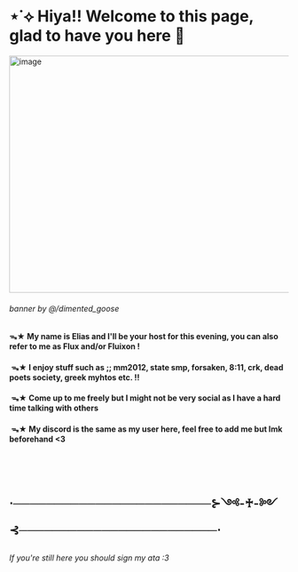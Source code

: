 # ⋆˙⟡ Hiya!! Welcome to this page, glad to have you here 🍃


<img width="1280" height="427" alt="image" src="https://github.com/user-attachments/assets/882cbaaa-5985-4dd5-bc84-a547de8fb6b3" />

###### banner by @/dimented_goose
#### ᯓ★ My name is Elias and I'll be your host for this evening, you can also refer to me as Flux and/or Fluixon !
#### ‎ ‎ ‎ ‎ ‎   ᯓ★  I enjoy stuff such as ;; mm2012, state smp, forsaken, 8:11, crk, dead poets society, greek myhtos etc. !!
#### ‎ ‎ᯓ★ Come up to me freely but I might not be very social as I have a hard time talking with others 
#### ‎ ‎ ‎ ‎ ᯓ★  My discord is the same as my user here, feel free to add me but lmk beforehand <3
## ‎ ‎ 

## ⋅────────────────────────⊱༺-♰-༻⊰────────────────────────⋅
##
###### If you're still here you should sign my ata :3


